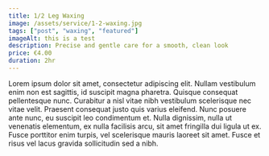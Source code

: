 ```yaml
---
title: 1/2 Leg Waxing
image: /assets/service/1-2-waxing.jpg
tags: ["post", "waxing", "featured"]
imageAlt: this is a test
description: Precise and gentle care for a smooth, clean look
price: €4.00
duration: 2hr
---
```

Lorem ipsum dolor sit amet, consectetur adipiscing elit. Nullam vestibulum enim non est sagittis, id suscipit magna pharetra. Quisque consequat pellentesque nunc. Curabitur a nisl vitae nibh vestibulum scelerisque nec vitae velit. Praesent consequat justo quis varius eleifend. Nunc posuere ante nunc, eu suscipit leo condimentum et. Nulla dignissim, nulla ut venenatis elementum, ex nulla facilisis arcu, sit amet fringilla dui ligula ut ex. Fusce porttitor enim turpis, vel scelerisque mauris laoreet sit amet. Fusce et risus vel lacus gravida sollicitudin sed a nibh.


